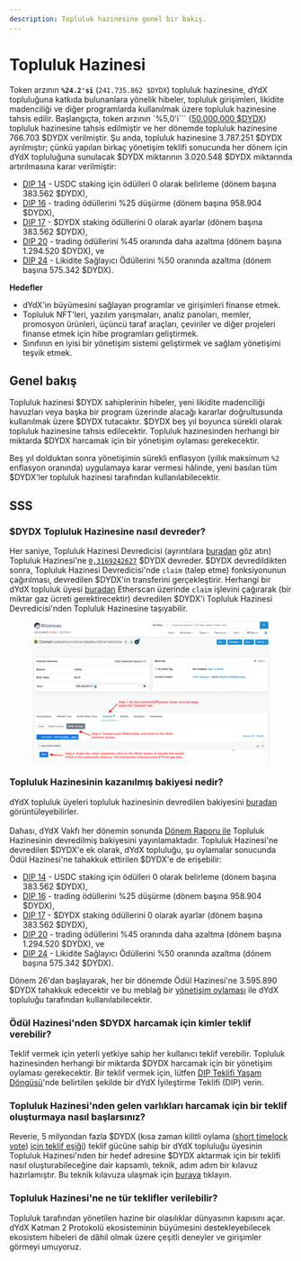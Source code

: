 ```yaml
---
description: Topluluk hazinesine genel bir bakış.
---
```


# Topluluk Hazinesi

Token arzının **`%24.2'si`** (`241.735.862 $DYDX`) topluluk hazinesine, dYdX topluluğuna katkıda bulunanlara yönelik hibeler, topluluk girişimleri, likidite madenciliği ve diğer programlarda kullanılmak üzere topluluk hazinesine tahsis edilir. Başlangıçta, token arzının `%5,0'i``` ([50.000.000 $DYDX](https://docs.dydx.community/dydx-governance/start-here/dydx-allocations)) topluluk hazinesine tahsis edilmiştir ve her dönemde topluluk hazinesine 766.703 $DYDX verilmiştir. Şu anda, topluluk hazinesine 3.787.251 $DYDX ayrılmıştır; çünkü yapılan birkaç yönetişim teklifi sonucunda her dönem için dYdX topluluğuna sunulacak $DYDX miktarının 3.020.548 $DYDX miktarında artırılmasına karar verilmiştir:

* [DIP 14](https://dydx.community/dashboard/proposal/7) - USDC staking için ödülleri 0 olarak belirleme (dönem başına 383.562 $DYDX),
* [DIP 16](https://dydx.community/dashboard/proposal/8) - trading ödüllerini %25 düşürme (dönem başına 958.904 $DYDX),
* [DIP 17](https://dydx.community/dashboard/proposal/9) - $DYDX staking ödüllerini 0 olarak ayarlar (dönem başına 383.562 $DYDX),
* [DIP 20](https://dydx.community/dashboard/proposal/11) - trading ödüllerini %45 oranında daha azaltma (dönem başına 1.294.520 $DYDX), ve
* [DIP 24](https://github.com/dydxfoundation/dip/blob/master/content/dips/DIP-24.md) - Likidite Sağlayıcı Ödüllerini %50 oranında azaltma (dönem başına 575.342 $DYDX).



**Hedefler**

* dYdX'in büyümesini sağlayan programlar ve girişimleri finanse etmek.
* Topluluk NFT'leri, yazılım yarışmaları, analiz panoları, memler, promosyon ürünleri, üçüncü taraf araçları, çeviriler ve diğer projeleri finanse etmek için hibe programları geliştirmek.
* Sınıfının en iyisi bir yönetişim sistemi geliştirmek ve sağlam yönetişimi teşvik etmek.

## Genel bakış

Topluluk hazinesi $DYDX sahiplerinin hibeler, yeni likidite madenciliği havuzları veya başka bir program üzerinde alacağı kararlar doğrultusunda kullanılmak üzere $DYDX tutacaktır. $DYDX beş yıl boyunca sürekli olarak topluluk hazinesine tahsis edilecektir. Topluluk hazinesinden herhangi bir miktarda $DYDX harcamak için bir yönetişim oylaması gerekecektir.

Beş yıl dolduktan sonra yönetişimin sürekli enflasyon (yıllık maksimum `%2` enflasyon oranında) uygulamaya karar vermesi hâlinde, yeni basılan tüm $DYDX'ler topluluk hazinesi tarafından kullanılabilecektir.

## SSS

### $DYDX Topluluk Hazinesine nasıl devreder?

Her saniye, Topluluk Hazinesi Devredicisi (ayrıntılara [buradan](https://docs.dydx.community/dydx-governance/resources/technical-overview#governance-architecture-overview) göz atın) Topluluk Hazinesi'ne [`0,3169242627`](tel:03169242627) $DYDX devreder. $DYDX devredildikten sonra, Topluluk Hazinesi Devredicisi'nde `claim` (talep etme) fonksiyonunun çağırılması, devredilen $DYDX'in transferini gerçekleştirir. Herhangi bir dYdX topluluk üyesi [buradan](https://etherscan.io/address/0x08a90Fe0741B7DeF03fB290cc7B273F1855767D8#writeContract) Etherscan üzerinde `claim` işlevini çağırarak (bir miktar gaz ücreti gerektirecektir) devredilen $DYDX'i Topluluk Hazinesi Devredicisi'nden Topluluk Hazinesine taşıyabilir.

<figure><img src="../.gitbook/assets/claim-function-CT-vester.png" alt=""><figcaption></figcaption></figure>

### Topluluk Hazinesinin kazanılmış bakiyesi nedir?

dYdX topluluk üyeleri topluluk hazinesinin devredilen bakiyesini [buradan](https://dydx.shippooor.xyz/) görüntüleyebilirler. \
\
Dahası, dYdX Vakfı her dönemin sonunda [Dönem Raporu ile](https://dydx.foundation/blog) Topluluk Hazinesinin devredilmiş bakiyesini yayınlamaktadır. Topluluk Hazinesi'ne devredilen $DYDX'e ek olarak, dYdX topluluğu, şu oylamalar sonucunda Ödül Hazinesi'ne tahakkuk ettirilen $DYDX'e de erişebilir:

* [DIP 14](https://dydx.community/dashboard/proposal/7) - USDC staking için ödülleri 0 olarak belirleme (dönem başına 383.562 $DYDX),
* [DIP 16](https://dydx.community/dashboard/proposal/8) - trading ödüllerini %25 düşürme (dönem başına 958.904 $DYDX),
* [DIP 17](https://dydx.community/dashboard/proposal/9) - $DYDX staking ödüllerini 0 olarak ayarlar (dönem başına 383.562 $DYDX),
* [DIP 20](https://dydx.community/dashboard/proposal/11) - trading ödüllerini %45 oranında daha azaltma (dönem başına 1.294.520 $DYDX), ve
* [DIP 24](https://github.com/dydxfoundation/dip/blob/master/content/dips/DIP-24.md) - Likidite Sağlayıcı Ödüllerini %50 oranında azaltma (dönem başına 575.342 $DYDX).

Dönem 26'dan başlayarak, her bir dönemde Ödül Hazinesi'ne 3.595.890 $DYDX tahakkuk edecektir ve bu meblağ bir [yönetişim oylaması](https://docs.dydx.community/dydx-governance/voting-and-governance/governance-parameters) ile dYdX topluluğu tarafından kullanılabilecektir.

### Ödül Hazinesi'nden $DYDX harcamak için kimler teklif verebilir?

Teklif vermek için yeterli yetkiye sahip her kullanıcı teklif verebilir. Topluluk hazinesinden herhangi bir miktarda $DYDX harcamak için bir yönetişim oylaması gerekecektir. Bir teklif vermek için, lütfen [DIP Teklifi Yaşam Döngüsü](../voting-and-governance/dip-proposal-lifecycle.md)'nde belirtilen şekilde bir dYdX İyileştirme Teklifi (DIP) verin.

### Topluluk Hazinesi'nden gelen varlıkları harcamak için bir teklif oluşturmaya nasıl başlarsınız?

Reverie, 5 milyondan fazla $DYDX (kısa zaman kilitli oylama ([short timelock vote](https://docs.dydx.community/dydx-governance/voting-and-governance/governance-process#short-timelock-executor)) [için teklif eşiği](https://docs.dydx.community/dydx-governance/voting-and-governance/governance-parameters#timelock-parameters)) teklif gücüne sahip bir dYdX topluluğu üyesinin Topluluk Hazinesi'nden bir hedef adresine $DYDX aktarmak için bir teklifi nasıl oluşturabileceğine dair kapsamlı, teknik, adım adım bir kılavuz hazırlamıştır. Bu teknik kılavuza ulaşmak için [buraya](https://app.gitbook.com/o/-MeNgGQU0ucT2xo4s8-T/s/-MeNfSkgj48hU0q8Zbjn/\~/changes/EyisuFjLIyJ7K9RzaTfJ/technical-guide-on-building-a-dydx-community-treasury-spending-proposal) tıklayın.

### Topluluk Hazinesi'ne ne tür teklifler verilebilir?

Topluluk tarafından yönetilen hazine bir olasılıklar dünyasının kapısını açar. dYdX Katman 2 Protokolü ekosisteminin büyümesini destekleyebilecek ekosistem hibeleri de dâhil olmak üzere çeşitli deneyler ve girişimler görmeyi umuyoruz.
